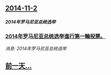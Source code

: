 ## [2014-11-2](/news/2014/11/2/index.md)

##### 2014年罗马尼亚总统选举
### [ 2014年罗马尼亚总统选举進行第一輪投票。 ](/news/2014/11/2/2014年罗马尼亚总统选举進行第一輪投票.md)
_消息: 2014年罗马尼亚总统选举_

## [前一天...](/news/2014/11/1/index.md)

